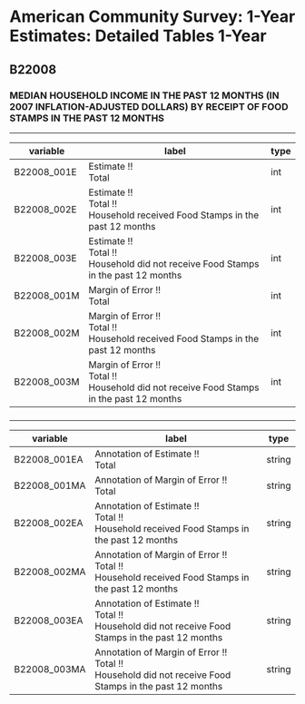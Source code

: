 # American Community Survey: 1-Year Estimates: Detailed Tables 1-Year

## B22008

### MEDIAN HOUSEHOLD INCOME IN THE PAST 12 MONTHS (IN 2007 INFLATION-ADJUSTED DOLLARS) BY RECEIPT OF FOOD STAMPS IN THE PAST 12 MONTHS

___

| variable | label | type |
| ----- | ----- | ----- |
| B22008_001E | Estimate !!<br>Total | int |
| B22008_002E | Estimate !!<br>Total !!<br>Household received Food Stamps in the past 12 months | int |
| B22008_003E | Estimate !!<br>Total !!<br>Household did not receive Food Stamps in the past 12 months | int |
| B22008_001M | Margin of Error !!<br>Total | int |
| B22008_002M | Margin of Error !!<br>Total !!<br>Household received Food Stamps in the past 12 months | int |
| B22008_003M | Margin of Error !!<br>Total !!<br>Household did not receive Food Stamps in the past 12 months | int |
### 

___

| variable | label | type |
| ----- | ----- | ----- |
| B22008_001EA | Annotation of Estimate !!<br>Total | string |
| B22008_001MA | Annotation of Margin of Error !!<br>Total | string |
| B22008_002EA | Annotation of Estimate !!<br>Total !!<br>Household received Food Stamps in the past 12 months | string |
| B22008_002MA | Annotation of Margin of Error !!<br>Total !!<br>Household received Food Stamps in the past 12 months | string |
| B22008_003EA | Annotation of Estimate !!<br>Total !!<br>Household did not receive Food Stamps in the past 12 months | string |
| B22008_003MA | Annotation of Margin of Error !!<br>Total !!<br>Household did not receive Food Stamps in the past 12 months | string |

